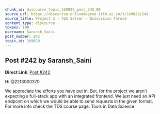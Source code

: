 ```yaml
---
chunk_id: discourse_topic_169029_post_242_00
source_url: https://discourse.onlinedegree.iitm.ac.in/t/169029/242
source_title: Project 2 - TDS Solver - Discussion Thread
content_type: discourse
tokens: 108
username: Saransh_Saini
post_number: 242
topic_id: 169029
---
```


## Post #242 by Saransh_Saini

**Direct Link**: [Post #242](https://discourse.onlinedegree.iitm.ac.in/t/169029/242)

Hi @22f3000370

We appreciate the efforts you have put in. But, for the project we aren’t expecting a full-stack app with an integrated frontend. We just need an API endpoint on which we would be able to send requests in the given format. For more info check the TDS course page. Tools in Data Science
